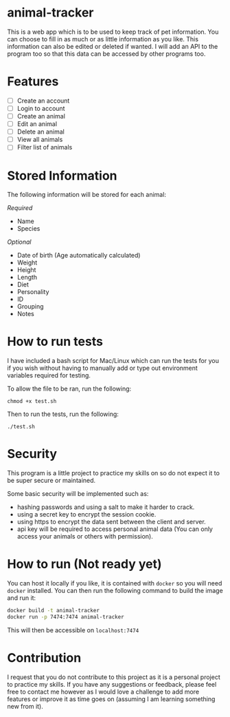 # animal-tracker

This is a web app which is to be used to keep track of pet information. You can choose to fill in as much or as little information as you like. This information can also be edited or deleted if wanted. I will add an API to the program too so that this data can be accessed by other programs too.

# Features

- [ ] Create an account
- [ ] Login to account
- [ ] Create an animal
- [ ] Edit an animal
- [ ] Delete an animal
- [ ] View all animals
- [ ] Filter list of animals

# Stored Information

The following information will be stored for each animal:

*Required*
- Name
- Species

*Optional*
- Date of birth (Age automatically calculated)
- Weight
- Height
- Length
- Diet
- Personality
- ID
- Grouping
- Notes

# How to run tests

I have included a bash script for Mac/Linux which can run the tests for you if you wish without having to manually add or type out environment variables required for testing. 

To allow the file to be ran, run the following:

`chmod +x test.sh`

Then to run the tests, run the following:

`./test.sh`

# Security 

This program is a little project to practice my skills on so do not expect it to be super secure or maintained.

Some basic security will be implemented such as:
- hashing passwords and using a salt to make it harder to crack.
- using a secret key to encrypt the session cookie.
- using https to encrypt the data sent between the client and server.
- api key will be required to access personal animal data (You can only access your animals or others with permission).

# How to run (Not ready yet)

You can host it locally if you like, it is contained with `docker` so you will need `docker` installed. You can then run the following command to build the image and run it:

```bash
docker build -t animal-tracker
docker run -p 7474:7474 animal-tracker
```

This will then be accessible on `localhost:7474`

# Contribution

I request that you do not contribute to this project as it is a personal project to practice my skills. If you have any suggestions or feedback, please feel free to contact me however as I would love a challenge to add more features or improve it as time goes on (assuming I am learning something new from it).
